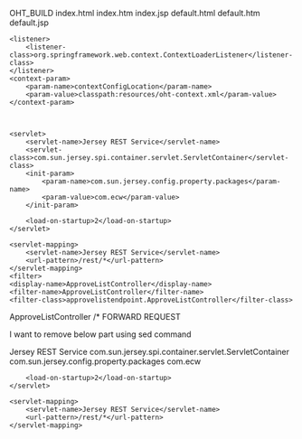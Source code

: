   <display-name>OHT_BUILD</display-name>
  <welcome-file-list>
    <welcome-file>index.html</welcome-file>
    <welcome-file>index.htm</welcome-file>
    <welcome-file>index.jsp</welcome-file>
    <welcome-file>default.html</welcome-file>
    <welcome-file>default.htm</welcome-file>
    <welcome-file>default.jsp</welcome-file>
  </welcome-file-list>
  


	<listener>
		<listener-class>org.springframework.web.context.ContextLoaderListener</listener-class>
	</listener>		
	<context-param>
		<param-name>contextConfigLocation</param-name>
		<param-value>classpath:resources/oht-context.xml</param-value>
	</context-param>
    
    
	
	<servlet>
		<servlet-name>Jersey REST Service</servlet-name>
		<servlet-class>com.sun.jersey.spi.container.servlet.ServletContainer</servlet-class>
		<init-param>
			<param-name>com.sun.jersey.config.property.packages</param-name>
			<param-value>com.ecw</param-value>
		</init-param>

		<load-on-startup>2</load-on-startup>
	</servlet>

	<servlet-mapping>
		<servlet-name>Jersey REST Service</servlet-name>
		<url-pattern>/rest/*</url-pattern>
	</servlet-mapping>
	<filter>
    <display-name>ApproveListController</display-name>
    <filter-name>ApproveListController</filter-name>
    <filter-class>approvelistendpoint.ApproveListController</filter-class>
  </filter>
  <filter-mapping>
    <filter-name>ApproveListController</filter-name>
    <url-pattern>/*</url-pattern>
    <dispatcher>FORWARD</dispatcher>
    <dispatcher>REQUEST</dispatcher>
  </filter-mapping>
    
</web-app>


I want to remove below part using sed command

<servlet>
		<servlet-name>Jersey REST Service</servlet-name>
		<servlet-class>com.sun.jersey.spi.container.servlet.ServletContainer</servlet-class>
		<init-param>
			<param-name>com.sun.jersey.config.property.packages</param-name>
			<param-value>com.ecw</param-value>
		</init-param>

		<load-on-startup>2</load-on-startup>
	</servlet>

	<servlet-mapping>
		<servlet-name>Jersey REST Service</servlet-name>
		<url-pattern>/rest/*</url-pattern>
	</servlet-mapping>
